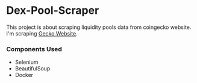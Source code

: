 # Dex-Pool-Scraper
This project is about scraping liquidity pools data from coingecko website.
I'm scraping 
<a href = "https://www.geckoterminal.com/arbitrum/pools?networks=arbitrum&liquidity%5Bgte%5D=40000&pool_creation_hours_ago%5Bgte%5D=1104&page=1">Gecko Website</a>.

### Components Used 
- Selenium
- BeautifulSoup
- Docker